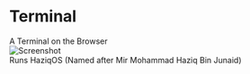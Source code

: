 # Terminal
A Terminal on the Browser <br>
![Screenshot](https://meesam.is-a.dev/cdn/terminalss.png) <br>
Runs HaziqOS (Named after Mir Mohammad Haziq Bin Junaid)